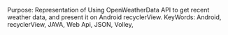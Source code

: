 Purpose:  Representation of Using OpenWeatherData API to get recent weather data, and present it on Android recyclerView.
KeyWords: Android, recyclerView, JAVA, Web Api, JSON, Volley, 
